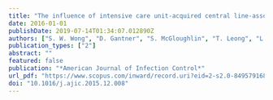 ```yaml
---
title: "The influence of intensive care unit-acquired central line-associated bloodstream infection on in-hospital mortality: A single-center risk-adjusted analysis"
date: 2016-01-01
publishDate: 2019-07-14T01:34:07.012890Z
authors: ["S. W. Wong", "D. Gantner", "S. McGloughlin", "T. Leong", "L. J. Worth", "G. Klintworth", "C. Scheinkestel", "D. Pilcher", "A. C. Cheng", "A. A. Udy"]
publication_types: ["2"]
abstract: ""
featured: false
publication: "*American Journal of Infection Control*"
url_pdf: "https://www.scopus.com/inward/record.uri?eid=2-s2.0-84957916861&doi=10.1016%2fj.ajic.2015.12.008&partnerID=40&md5=44e24e5d3ef44f3bb54776e0e60a04b3"
doi: "10.1016/j.ajic.2015.12.008"
---
```


